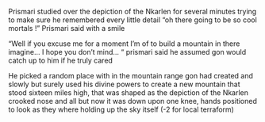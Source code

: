 Prismari studied over the depiction of the Nkarlen for several minutes trying to make sure he remembered every little detail “oh there going to be so cool mortals !” Prismari said with a smile 

“Well if you excuse me for a moment I’m of to build a mountain in there imagine... I hope you don’t mind... “ prismari said he assumed gon would catch up to him if he truly cared 

He picked a random place with in the mountain range gon had created and slowly but surely used his divine powers to create a new mountain that stood sixteen miles high, that was shaped as the depiction of the Nkarlen crooked nose and all but now it was down upon one knee, hands positioned to look as they where holding up the sky itself (-2 for local terraform)